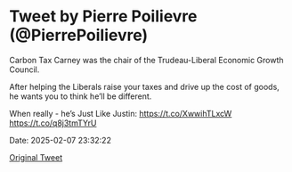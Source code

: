 # Tweet by Pierre Poilievre (@PierrePoilievre)

Carbon Tax Carney was the chair of the Trudeau-Liberal Economic Growth Council. 

After helping the Liberals raise your taxes and drive up the cost of goods, he wants you to think he’ll be different. 

When really - he’s Just Like Justin: https://t.co/XwwihTLxcW https://t.co/q8j3tmTYrU

Date: 2025-02-07 23:32:22

[Original Tweet](https://x.com/PierrePoilievre/status/1888007927807828473)
